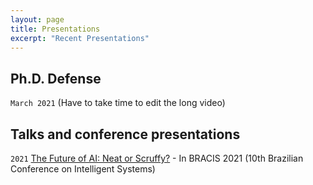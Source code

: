 ```yaml
---
layout: page
title: Presentations
excerpt: "Recent Presentations"
---
```


## Ph.D. Defense 

`March 2021`
(Have to take time to edit the long video)


## Talks and conference presentations

`2021` 
[The Future of AI: Neat or Scruffy?](https://underline.io/events/244/sessions/9190/lecture/41468-the-future-of-ai-neat-or-scruffyquestion) - In BRACIS 2021 (10th Brazilian Conference on Intelligent Systems)


